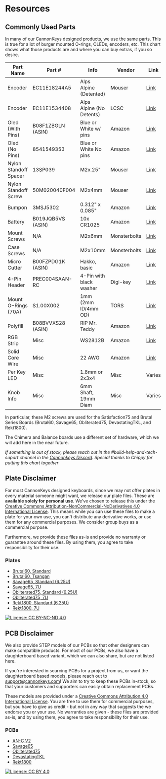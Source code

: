 # Resources

## Commonly Used Parts
In many of our CannonKeys designed products, we use the same parts. This is true for a lot of burger mounted O-rings, OLEDs, encoders, etc. This chart shows what those products are and where you can buy extras, if you so desire.

| Part Name |   Part #        | Info       | Vendor       | Link   |
|---------------------------------------------------------------------------------------------------|-------------------|--------------------------|--------------|--------|
| Encoder | EC11E18244A5 | Alps Alpine (Detented)| Mouser   | [Link](https://www.mouser.com/ProductDetail/alps-alpine/ec11e18244a5/?qs=seHrhfPpLDydI9KuruJHhA==&countrycode=US&currencycode=USD)   |
| Encoder | EC11E1534408 | Alps Alpine (No Detents) | LCSC  | [Link](https://lcsc.com/product-detail/Coded-Rotary-Switches_ALPS-Electric-EC11E1534408_C278348.html)   |
| Oled (With Pins) | B08F1ZBGLN (ASIN) | Blue or White w/ pins| Amazon  | [Link](https://www.amazon.com/MELIFE-Display-SSD1306-3-3V-5V-Arduino/dp/B08F1ZBGLN/ref=mp_s_a_1_13?dchild=1&keywords=almacen%2boled%2b128%2b32%2bwhite&qid=1603905472&sr=8-13&th=1)   |
| Oled (No Pins) | 8541549353 | Blue or White No pins | Amazon| [Link](https://www.amazon.com/gp/product/B079BN2J8V/ref=ppx_yo_dt_b_asin_title_o01_s00?ie=UTF8&psc=1)   |
| Nylon Standoff Spacer | 13SP039 | M2x.25"   | Mouser      | [Link](https://www.mouser.com/Search/Refine?Keyword=13SP039)   |
| Nylon Standoff Screw | 50M020040F004 | M2x4mm   | Mouser      | [Link](https://www.mouser.com/Search/Refine?Keyword=50M020040F004)   |
| Bumpon | 3MSJ5302 | 0.312" x 0.085" | Amazon               | [Link](https://www.amazon.com/gp/product/B01ACPT2LU/ref=ppx_yo_dt_b_asin_title_o04_s00?ie=UTF8&psc=1)   |
| Battery | B019JQB5VS (ASIN) | 10x CR1025   | Amazon       | [Link](https://www.amazon.com/gp/product/B019JQB5VS/ref=ppx_yo_dt_b_asin_title_o05_s00?ie=UTF8&psc=1)   |
| Mount Screws    | N/A           | M2x6mm   | Monsterbolts | [Link](https://monsterbolts.com/products/m2-socket-head-cap-screws-class-12-9-alloy-steel-w-black-oxide?variant=31159205724243)   |
| Case Screws    | N/A            | M2x10mm  | Monsterbolts | [Link](https://monsterbolts.com/products/m2-socket-head-cap-screws-class-12-9-alloy-steel-w-black-oxide?variant=31159205855315)   |
| Micro Cutter | B00FZPDG1K (ASIN) | Hakko, basic| Amazon   | [Link](https://www.amazon.com/Hakko-CHP-170-Micro-Cutter/dp/B00FZPDG1K/ref=sr_1_2?dchild=1&keywords=flush%2bcutter&qid=1603914013&s=hi&sr=1-2&th=1)   |
| 4-Pin Header| PREC004SAAN-RC|4-Pin with black washer| Digi-key| [Link](https://www.digikey.com/en/products/detail/sullins-connector-solutions/PREC004SAAN-RC/2774850?s=N4IgjCBcoLQdIDGUAuAnArgUwDQgPZQDaIAzAKwgC6AvjXgEzEgAKASgKIDCADDwCwBlAILCAcjDZdqNIA) |
| Mount O-Rings (70A)| S1.00X002| 1mm (2mm ID/4mm OD)| TORS| [Link](https://www.theoringstore.com/store/index.php?main_page=product_info&cPath=368_686_687&products_id=39516)   |
| Polyfill | B08BVVXS28 (ASIN) | RIP Mr. Teddy | Amazon | [Link](https://www.amazon.com/Mr-Polyester-Stuffing-Filling-Stuffed/dp/B08BVVXS28/ref=sr_1_2?dchild=1&keywords=stuffing&qid=1609961000&sr=8-2) |
| RGB Strip | Misc | WS2812B | Amazon | [Link](https://www.amazon.com/ALITOVE-Individual-Addressable-Programmable-Non-Waterproof/dp/B01MG49QKD/) |   
| Solid Core Wire | Misc | 22 AWG | Amazon | [Link](  https://www.amazon.com/TUOFENG-Wire-Solid-different-colored-spools/dp/B07TX6BX47/) | 
| Per Key LED | Misc | 1.8mm or 2x3x4 | Misc | Varies |     
| Knob Info | Misc | 6mm Shaft, 19mm Diam | Misc | Varies |         

In particular, these M2 screws are used for the Satisfaction75 and Brutal Series Boards (Brutal60, Savage65, Obliterated75, DevastatingTKL, and Rekt1800). 

The Chimera and Balance boards use a different set of hardware, which we will add here in the near future.

*If something is out of stock, please reach out in the #build-help-and-tech-suport channel in the [Cannonkeys Discord](https://discord.com/invite/Jm3sN7N6SN). Special thanks to Chippy for putting this chart together*


## Plate Disclaimer
For most CannonKeys designed keyboards, since we may not offer plates in every material someone might want, we release our plate files. These are **available solely for personal use**. We've chosen to release this under the [Creative Commons Attribution-NonCommercial-NoDerivatives 4.0 International License](https://creativecommons.org/licenses/by-nc-nd/4.0/). This means while you can use these files to make a plate for your own use, you can't distribute any derivative works, or use them for any commercial purposes. We consider group buys as a commercial purpose.

Furthermore, we provide these files as-is and provide no warranty or guarantee around these files. By using them, you agree to take responsibility for their use.

### Plates
 * [Brutal60, Standard](assets/plates/brutal60_standard.dxf)
 * [Brutal60, Tsangan](assets/plates/brutal60_tsangan.dxf)
 * [Savage65, Standard (6.25U)](assets/plates/savage65_standard.dxf)
 * [Savage65, 7U](assets/plates/savage65_7u_plate.dxf)
 * [Obliterated75, Standard (6.25U)](assets/plates/obliterated75_standard_plate.dxf)
 * [Obliterated75, 7U](assets/plates/obliterated75_7u_plate.dxf)
 * [Rekt1800, Standard (6.25U)](assets/plates/rekt1800_standard.dxf)
 * [Rekt1800, 7U](assets/plates/rekt1800_wkl.dxf)
 
[![License: CC BY-NC-ND 4.0](https://licensebuttons.net/l/by-nc-nd/4.0/80x15.png)](https://creativecommons.org/licenses/by-nc-nd/4.0/)

## PCB Disclaimer
We also provide STEP models of our PCBs so that other designers can make compatible products. For most of our PCBs, we also have a daughterboard based variant, which we can also share, but are not listed here.

If you're interested in sourcing PCBs for a project from us, or want the daughterboard based models, please reach out to support@cannonkeys.com! We aim to try to keep these PCBs in-stock, so that your customers and supporters can easily obtain replacement PCBs.

These models are provided under a [Creative Commons Attribution 4.0 International License](https://creativecommons.org/licenses/by/4.0/). You are free to use them for commercial purposes, but you have to give us credit - but not in any way that suggests the we endorse you or your use. No warranties are given - these files are provided as-is, and by using them, you agree to take responsibility for their use.

### PCBs
* [AN-C V2](assets/pcb_step/ANC60_v2_model.zip)
* [Savage65](assets/pcb_step/Savage65PCB_model.zip)
* [Obliterated75](assets/pcb_step/Obliterated75PCB_model.zip)
* [DevastatingTKL](assets/pcb_step/devastatingTKLPCB_model.zip)
* [Rekt1800](assets/pcb_step/rek1800PCB_model.zip)

[![License: CC BY 4.0](https://licensebuttons.net/l/by/4.0/80x15.png)](https://creativecommons.org/licenses/by/4.0/)
